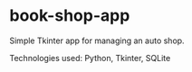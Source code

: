 # book-shop-app

Simple Tkinter app for managing an auto shop.

Technologies used: Python, Tkinter, SQLite
